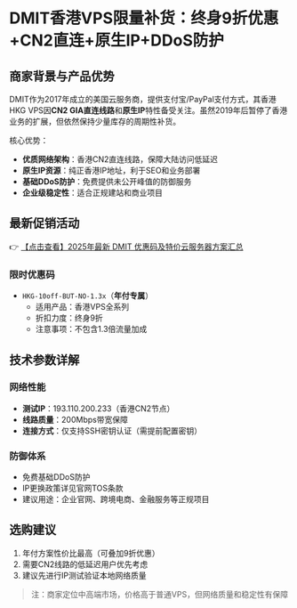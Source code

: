 # DMIT香港VPS限量补货：终身9折优惠+CN2直连+原生IP+DDoS防护

## 商家背景与产品优势

DMIT作为2017年成立的美国云服务商，提供支付宝/PayPal支付方式，其香港HKG VPS因**CN2 GIA直连线路**和**原生IP**特性备受关注。虽然2019年后暂停了香港业务的扩展，但依然保持少量库存的周期性补货。

核心优势：
- **优质网络架构**：香港CN2直连线路，保障大陆访问低延迟
- **原生IP资源**：纯正香港IP地址，利于SEO和业务部署
- **基础DDoS防护**：免费提供未公开峰值的防御服务
- **企业级稳定性**：适合正规建站和商业项目

## 最新促销活动

👉 [【点击查看】2025年最新 DMIT 优惠码及特价云服务器方案汇总](https://bit.ly/dmit_coupon)

### 限时优惠码
- `HKG-10off-BUT-NO-1.3x`（**年付专属**）
  - 适用产品：香港VPS全系列
  - 折扣力度：终身9折
  - 注意事项：不包含1.3倍流量加成

## 技术参数详解

### 网络性能
- **测试IP**：193.110.200.233（香港CN2节点）
- **线路质量**：200Mbps带宽保障
- **连接方式**：仅支持SSH密钥认证（需提前配置密钥）

### 防御体系
- 免费基础DDoS防护
- IP更换政策详见官网TOS条款
- 建议用途：企业官网、跨境电商、金融服务等正规项目

## 选购建议

1. 年付方案性价比最高（可叠加9折优惠）
2. 需要CN2线路的低延迟用户优先考虑
3. 建议先进行IP测试验证本地网络质量

> 注：商家定位中高端市场，价格高于普通VPS，但网络质量和稳定性有保障